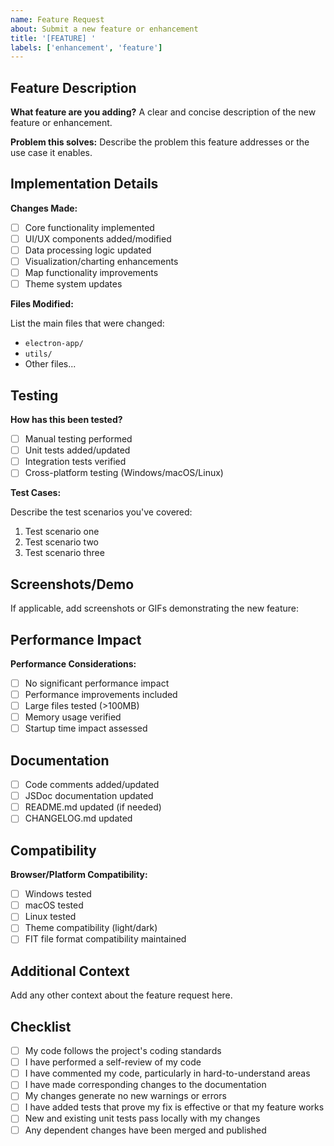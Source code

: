 ```yaml
---
name: Feature Request
about: Submit a new feature or enhancement
title: '[FEATURE] '
labels: ['enhancement', 'feature']
---
```


## Feature Description

**What feature are you adding?**
A clear and concise description of the new feature or enhancement.

**Problem this solves:**
Describe the problem this feature addresses or the use case it enables.

## Implementation Details

**Changes Made:**

- [ ] Core functionality implemented
- [ ] UI/UX components added/modified
- [ ] Data processing logic updated
- [ ] Visualization/charting enhancements
- [ ] Map functionality improvements
- [ ] Theme system updates

**Files Modified:**

List the main files that were changed:

- `electron-app/`
- `utils/`
- Other files...

## Testing

**How has this been tested?**

- [ ] Manual testing performed
- [ ] Unit tests added/updated
- [ ] Integration tests verified
- [ ] Cross-platform testing (Windows/macOS/Linux)

**Test Cases:**

Describe the test scenarios you've covered:

1. Test scenario one
2. Test scenario two
3. Test scenario three

## Screenshots/Demo

If applicable, add screenshots or GIFs demonstrating the new feature:

## Performance Impact

**Performance Considerations:**

- [ ] No significant performance impact
- [ ] Performance improvements included
- [ ] Large files tested (>100MB)
- [ ] Memory usage verified
- [ ] Startup time impact assessed

## Documentation

- [ ] Code comments added/updated
- [ ] JSDoc documentation updated
- [ ] README.md updated (if needed)
- [ ] CHANGELOG.md updated

## Compatibility

**Browser/Platform Compatibility:**

- [ ] Windows tested
- [ ] macOS tested
- [ ] Linux tested
- [ ] Theme compatibility (light/dark)
- [ ] FIT file format compatibility maintained

## Additional Context

Add any other context about the feature request here.

## Checklist

- [ ] My code follows the project's coding standards
- [ ] I have performed a self-review of my code
- [ ] I have commented my code, particularly in hard-to-understand areas
- [ ] I have made corresponding changes to the documentation
- [ ] My changes generate no new warnings or errors
- [ ] I have added tests that prove my fix is effective or that my feature works
- [ ] New and existing unit tests pass locally with my changes
- [ ] Any dependent changes have been merged and published
